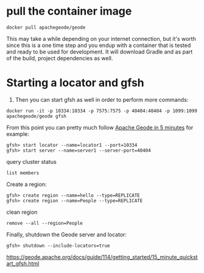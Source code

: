 # pull the container image

```
docker pull apachegeode/geode
```

This may take a while depending on your internet connection, but it's worth since this is a one time step and you endup with a container that is tested and ready to be used for development. It will download Gradle and as part of the build, project dependencies as well.

# Starting a locator and gfsh

1. Then you can start gfsh as well in order to perform more commands:

```
docker run -it -p 10334:10334 -p 7575:7575 -p 40404:40404 -p 1099:1099  apachegeode/geode gfsh
```


From this point you can pretty much follow [Apache Geode in 5 minutes](https://cwiki.apache.org/confluence/display/GEODE/Index#Index-Geodein5minutes) for example:

```
gfsh> start locator --name=locator1 --port=10334
gfsh> start server --name=server1 --server-port=40404
```

query cluster status

```
list members
```
Create a region:
```
gfsh> create region --name=hello --type=REPLICATE 
gfsh> create region --name=People --type=REPLICATE

```
clean region
```
remove --all --region=People
```
Finally, shutdown the Geode server and locator:
```
gfsh> shutdown --include-locators=true
```

https://geode.apache.org/docs/guide/114/getting_started/15_minute_quickstart_gfsh.html